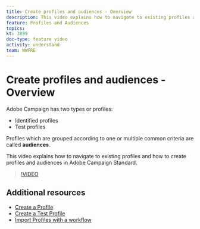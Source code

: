 ```yaml
---
title: Create profiles and audiences - Overview
description: This video explains how to navigate to existing profiles and how to create profiles and audiences in Adobe Campaign Standard (ACS).
feature: Profiles and Audiences
topics: 
kt: 3899
doc-type: feature video
activity: understand
team: WWFRE
---
```


# Create profiles and audiences - Overview

Adobe Campaign has two types or profiles:

* Identified profiles
* Test profiles

Profiles which are grouped according to one or multiple common criteria are called **audiences**.

This video explains how to navigate to existing profiles and how to create profiles and audiences in Adobe Campaign Standard.

>[!VIDEO](https://video.tv.adobe.com/v/18463/?quality=12)

## Additional resources

* [Create a Profile](/help/acs/profiles-and-audiences/creating-a-profile.md)
* [Create a Test Profile](/help/acs/profiles-and-audiences/test-profiles.md)
* [Import Profiles with a workflow](/help/acs/managing-processes-and-data/importing-profiles.md)
